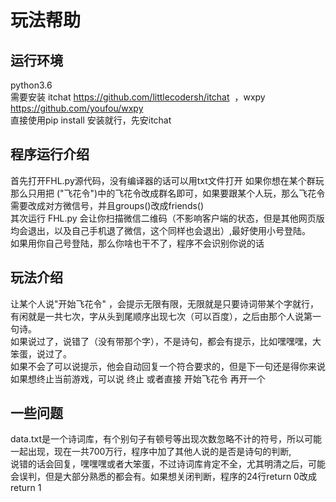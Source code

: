 玩法帮助
=====
## 运行环境
python3.6<br>
需要安装 itchat https://github.com/littlecodersh/itchat  ，wxpy https://github.com/youfou/wxpy  <br>
直接使用pip install 安装就行，先安itchat

## 程序运行介绍
首先打开FHL.py源代码，没有编译器的话可以用txt文件打开
如果你想在某个群玩那么只用把 ("飞花令")中的飞花令改成群名即可，如果要跟某个人玩，那么飞花令需要改成对方微信号，并且groups()改成friends()<br>
其次运行 FHL.py 会让你扫描微信二维码（不影响客户端的状态，但是其他网页版均会退出，以及自己手机退了微信，这个同样也会退出）,最好使用小号登陆。<br>
如果用你自己号登陆，那么你啥也干不了，程序不会识别你说的话<br>
## 玩法介绍
让某个人说"开始飞花令" ，会提示无限有限，无限就是只要诗词带某个字就行，有闲就是一共七次，字从头到尾顺序出现七次（可以百度），之后由那个人说第一句诗。<br>
如果说过了，说错了（没有带那个字），不是诗句，都会有提示，比如嘿嘿嘿，大笨蛋，说过了。<br>
如果不会了可以说提示，他会自动回复一个符合要求的，但是下一句还是得你来说<br>
如果想终止当前游戏，可以说 终止 或者直接 开始飞花令 再开一个



## 一些问题
data.txt是一个诗词库，有个别句子有顿号等出现次数忽略不计的符号，所以可能一起出现，现在一共700万行，程序中加了其他人说的是否是诗句的判断,<br>
说错的话会回复，嘿嘿嘿或者大笨蛋，不过诗词库肯定不全，尤其明清之后，可能会误判，但是大部分熟悉的都会有。如果想关闭判断，程序的24行return 0改成return 1<br>

